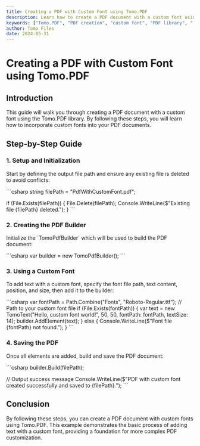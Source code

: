 ```yaml
---
title: Creating a PDF with Custom Font using Tomo.PDF
description: Learn how to create a PDF document with a custom font using the Tomo.PDF library. This guide covers incorporating custom fonts into your PDFs.
keywords: ["Tomo.PDF", "PDF creation", "custom font", "PDF library", ".NET PDF", "PDF document"]
author: Tomo Files
date: 2024-05-31
---
```


# Creating a PDF with Custom Font using Tomo.PDF

## Introduction

This guide will walk you through creating a PDF document with a custom font using the Tomo.PDF library. By following these steps, you will learn how to incorporate custom fonts into your PDF documents.

## Step-by-Step Guide

### 1. Setup and Initialization

Start by defining the output file path and ensure any existing file is deleted to avoid conflicts:

\`\`\`csharp
string filePath = "PdfWithCustomFont.pdf";

if (File.Exists(filePath))
{
    File.Delete(filePath);
    Console.WriteLine($"Existing file {filePath} deleted.");
}
\`\`\`

### 2. Creating the PDF Builder

Initialize the \`TomoPdfBuilder\` which will be used to build the PDF document:

\`\`\`csharp
var builder = new TomoPdfBuilder();
\`\`\`

### 3. Using a Custom Font

To add text with a custom font, specify the font file path, text content, position, and size, then add it to the builder:

\`\`\`csharp
var fontPath = Path.Combine("Fonts", "Roboto-Regular.ttf"); // Path to your custom font file
if (File.Exists(fontPath))
{
    var text = new TomoText("Hello, custom font world!", 50, 50, fontPath: fontPath, textSize: 14);
    builder.AddElement(text);
}
else
{
    Console.WriteLine($"Font file {fontPath} not found.");
}
\`\`\`

### 4. Saving the PDF

Once all elements are added, build and save the PDF document:

\`\`\`csharp
builder.Build(filePath);

// Output success message
Console.WriteLine($"PDF with custom font created successfully and saved to {filePath}.");
\`\`\`

## Conclusion

By following these steps, you can create a PDF document with custom fonts using Tomo.PDF. This example demonstrates the basic process of adding text with a custom font, providing a foundation for more complex PDF customization.
